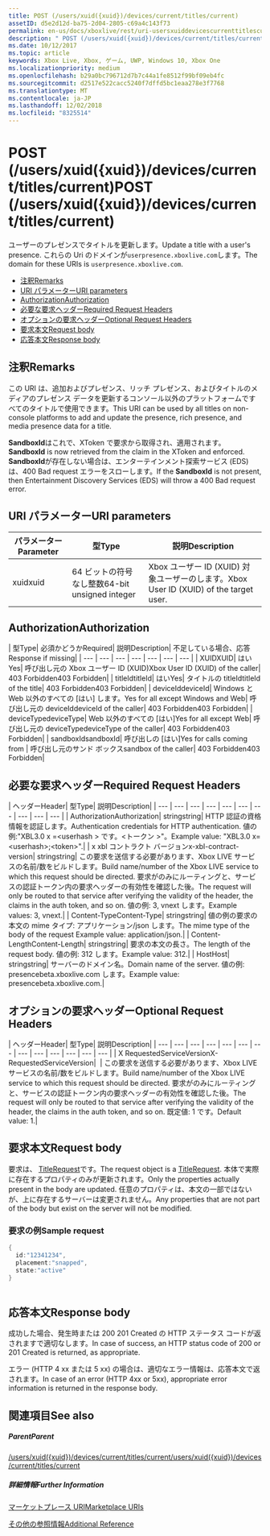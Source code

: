 ```yaml
---
title: POST (/users/xuid({xuid})/devices/current/titles/current)
assetID: d5e2d12d-ba75-2d04-2805-c69a4c143f73
permalink: en-us/docs/xboxlive/rest/uri-usersxuiddevicescurrenttitlescurrentpost.html
description: " POST (/users/xuid({xuid})/devices/current/titles/current)"
ms.date: 10/12/2017
ms.topic: article
keywords: Xbox Live, Xbox, ゲーム, UWP, Windows 10, Xbox One
ms.localizationpriority: medium
ms.openlocfilehash: b29a0bc796712d7b7c44a1fe8512f99bf09eb4fc
ms.sourcegitcommit: d2517e522cacc5240f7dffd5bc1eaa278e3f7768
ms.translationtype: MT
ms.contentlocale: ja-JP
ms.lasthandoff: 12/02/2018
ms.locfileid: "8325514"
---
```

# <a name="post-usersxuidxuiddevicescurrenttitlescurrent"></a><span data-ttu-id="5af1e-104">POST (/users/xuid({xuid})/devices/current/titles/current)</span><span class="sxs-lookup"><span data-stu-id="5af1e-104">POST (/users/xuid({xuid})/devices/current/titles/current)</span></span>
<span data-ttu-id="5af1e-105">ユーザーのプレゼンスでタイトルを更新します。</span><span class="sxs-lookup"><span data-stu-id="5af1e-105">Update a title with a user's presence.</span></span> <span data-ttu-id="5af1e-106">これらの Uri のドメインが`userpresence.xboxlive.com`します。</span><span class="sxs-lookup"><span data-stu-id="5af1e-106">The domain for these URIs is `userpresence.xboxlive.com`.</span></span>
 
  * [<span data-ttu-id="5af1e-107">注釈</span><span class="sxs-lookup"><span data-stu-id="5af1e-107">Remarks</span></span>](#ID4EV)
  * [<span data-ttu-id="5af1e-108">URI パラメーター</span><span class="sxs-lookup"><span data-stu-id="5af1e-108">URI parameters</span></span>](#ID4EEB)
  * [<span data-ttu-id="5af1e-109">Authorization</span><span class="sxs-lookup"><span data-stu-id="5af1e-109">Authorization</span></span>](#ID4EPB)
  * [<span data-ttu-id="5af1e-110">必要な要求ヘッダー</span><span class="sxs-lookup"><span data-stu-id="5af1e-110">Required Request Headers</span></span>](#ID4ENE)
  * [<span data-ttu-id="5af1e-111">オプションの要求ヘッダー</span><span class="sxs-lookup"><span data-stu-id="5af1e-111">Optional Request Headers</span></span>](#ID4ERG)
  * [<span data-ttu-id="5af1e-112">要求本文</span><span class="sxs-lookup"><span data-stu-id="5af1e-112">Request body</span></span>](#ID4ERH)
  * [<span data-ttu-id="5af1e-113">応答本文</span><span class="sxs-lookup"><span data-stu-id="5af1e-113">Response body</span></span>](#ID4EKAAC)
 
<a id="ID4EV"></a>

 
## <a name="remarks"></a><span data-ttu-id="5af1e-114">注釈</span><span class="sxs-lookup"><span data-stu-id="5af1e-114">Remarks</span></span>
 
<span data-ttu-id="5af1e-115">この URI は、追加およびプレゼンス、リッチ プレゼンス、およびタイトルのメディアのプレゼンス データを更新するコンソール以外のプラットフォームですべてのタイトルで使用できます。</span><span class="sxs-lookup"><span data-stu-id="5af1e-115">This URI can be used by all titles on non-console platforms to add and update the presence, rich presence, and media presence data for a title.</span></span>
 
<span data-ttu-id="5af1e-116">**SandboxId**はこれで、XToken で要求から取得され、適用されます。</span><span class="sxs-lookup"><span data-stu-id="5af1e-116">**SandboxId** is now retrieved from the claim in the XToken and enforced.</span></span> <span data-ttu-id="5af1e-117">**SandboxId**が存在しない場合は、エンターテインメント探索サービス (EDS) は、400 Bad request エラーをスローします。</span><span class="sxs-lookup"><span data-stu-id="5af1e-117">If the **SandboxId** is not present, then Entertainment Discovery Services (EDS) will throw a 400 Bad request error.</span></span>
  
<a id="ID4EEB"></a>

 
## <a name="uri-parameters"></a><span data-ttu-id="5af1e-118">URI パラメーター</span><span class="sxs-lookup"><span data-stu-id="5af1e-118">URI parameters</span></span>
 
| <span data-ttu-id="5af1e-119">パラメーター</span><span class="sxs-lookup"><span data-stu-id="5af1e-119">Parameter</span></span>| <span data-ttu-id="5af1e-120">型</span><span class="sxs-lookup"><span data-stu-id="5af1e-120">Type</span></span>| <span data-ttu-id="5af1e-121">説明</span><span class="sxs-lookup"><span data-stu-id="5af1e-121">Description</span></span>| 
| --- | --- | --- | 
| <span data-ttu-id="5af1e-122">xuid</span><span class="sxs-lookup"><span data-stu-id="5af1e-122">xuid</span></span>| <span data-ttu-id="5af1e-123">64 ビットの符号なし整数</span><span class="sxs-lookup"><span data-stu-id="5af1e-123">64-bit unsigned integer</span></span>| <span data-ttu-id="5af1e-124">Xbox ユーザー ID (XUID) 対象ユーザーのします。</span><span class="sxs-lookup"><span data-stu-id="5af1e-124">Xbox User ID (XUID) of the target user.</span></span>| 
  
<a id="ID4EPB"></a>

 
## <a name="authorization"></a><span data-ttu-id="5af1e-125">Authorization</span><span class="sxs-lookup"><span data-stu-id="5af1e-125">Authorization</span></span>
 
| <span data-ttu-id="5af1e-126">型</span><span class="sxs-lookup"><span data-stu-id="5af1e-126">Type</span></span>| <span data-ttu-id="5af1e-127">必須かどうか</span><span class="sxs-lookup"><span data-stu-id="5af1e-127">Required</span></span>| <span data-ttu-id="5af1e-128">説明</span><span class="sxs-lookup"><span data-stu-id="5af1e-128">Description</span></span>| <span data-ttu-id="5af1e-129">不足している場合、応答</span><span class="sxs-lookup"><span data-stu-id="5af1e-129">Response if missing</span></span>| 
| --- | --- | --- | --- | --- | --- | --- | 
| <span data-ttu-id="5af1e-130">XUID</span><span class="sxs-lookup"><span data-stu-id="5af1e-130">XUID</span></span>| <span data-ttu-id="5af1e-131">はい</span><span class="sxs-lookup"><span data-stu-id="5af1e-131">Yes</span></span>| <span data-ttu-id="5af1e-132">呼び出し元の Xbox ユーザー ID (XUID)</span><span class="sxs-lookup"><span data-stu-id="5af1e-132">Xbox User ID (XUID) of the caller</span></span>| <span data-ttu-id="5af1e-133">403 Forbidden</span><span class="sxs-lookup"><span data-stu-id="5af1e-133">403 Forbidden</span></span>| 
| <span data-ttu-id="5af1e-134">titleId</span><span class="sxs-lookup"><span data-stu-id="5af1e-134">titleId</span></span>| <span data-ttu-id="5af1e-135">はい</span><span class="sxs-lookup"><span data-stu-id="5af1e-135">Yes</span></span>| <span data-ttu-id="5af1e-136">タイトルの titleId</span><span class="sxs-lookup"><span data-stu-id="5af1e-136">titleId of the title</span></span>| <span data-ttu-id="5af1e-137">403 Forbidden</span><span class="sxs-lookup"><span data-stu-id="5af1e-137">403 Forbidden</span></span>| 
| <span data-ttu-id="5af1e-138">deviceId</span><span class="sxs-lookup"><span data-stu-id="5af1e-138">deviceId</span></span>| <span data-ttu-id="5af1e-139">Windows と Web 以外のすべての [はい] します。</span><span class="sxs-lookup"><span data-stu-id="5af1e-139">Yes for all except Windows and Web</span></span>| <span data-ttu-id="5af1e-140">呼び出し元の deviceId</span><span class="sxs-lookup"><span data-stu-id="5af1e-140">deviceId of the caller</span></span>| <span data-ttu-id="5af1e-141">403 Forbidden</span><span class="sxs-lookup"><span data-stu-id="5af1e-141">403 Forbidden</span></span>| 
| <span data-ttu-id="5af1e-142">deviceType</span><span class="sxs-lookup"><span data-stu-id="5af1e-142">deviceType</span></span>| <span data-ttu-id="5af1e-143">Web 以外のすべての [はい]</span><span class="sxs-lookup"><span data-stu-id="5af1e-143">Yes for all except Web</span></span>| <span data-ttu-id="5af1e-144">呼び出し元の deviceType</span><span class="sxs-lookup"><span data-stu-id="5af1e-144">deviceType of the caller</span></span>| <span data-ttu-id="5af1e-145">403 Forbidden</span><span class="sxs-lookup"><span data-stu-id="5af1e-145">403 Forbidden</span></span>| 
| <span data-ttu-id="5af1e-146">sandboxId</span><span class="sxs-lookup"><span data-stu-id="5af1e-146">sandboxId</span></span>| <span data-ttu-id="5af1e-147">呼び出しの [はい]</span><span class="sxs-lookup"><span data-stu-id="5af1e-147">Yes for calls coming from</span></span> | <span data-ttu-id="5af1e-148">呼び出し元のサンド ボックス</span><span class="sxs-lookup"><span data-stu-id="5af1e-148">sandbox of the caller</span></span>| <span data-ttu-id="5af1e-149">403 Forbidden</span><span class="sxs-lookup"><span data-stu-id="5af1e-149">403 Forbidden</span></span>| 
  
<a id="ID4ENE"></a>

 
## <a name="required-request-headers"></a><span data-ttu-id="5af1e-150">必要な要求ヘッダー</span><span class="sxs-lookup"><span data-stu-id="5af1e-150">Required Request Headers</span></span>
 
| <span data-ttu-id="5af1e-151">ヘッダー</span><span class="sxs-lookup"><span data-stu-id="5af1e-151">Header</span></span>| <span data-ttu-id="5af1e-152">型</span><span class="sxs-lookup"><span data-stu-id="5af1e-152">Type</span></span>| <span data-ttu-id="5af1e-153">説明</span><span class="sxs-lookup"><span data-stu-id="5af1e-153">Description</span></span>| 
| --- | --- | --- | --- | --- | --- | --- | --- | --- | --- | 
| <span data-ttu-id="5af1e-154">Authorization</span><span class="sxs-lookup"><span data-stu-id="5af1e-154">Authorization</span></span>| <span data-ttu-id="5af1e-155">string</span><span class="sxs-lookup"><span data-stu-id="5af1e-155">string</span></span>| <span data-ttu-id="5af1e-156">HTTP 認証の資格情報を認証します。</span><span class="sxs-lookup"><span data-stu-id="5af1e-156">Authentication credentials for HTTP authentication.</span></span> <span data-ttu-id="5af1e-157">値の例:"XBL3.0 x =&lt;userhash > です。&lt;トークン >"。</span><span class="sxs-lookup"><span data-stu-id="5af1e-157">Example value: "XBL3.0 x=&lt;userhash>;&lt;token>".</span></span>| 
| <span data-ttu-id="5af1e-158">x xbl コントラクト バージョン</span><span class="sxs-lookup"><span data-stu-id="5af1e-158">x-xbl-contract-version</span></span>| <span data-ttu-id="5af1e-159">string</span><span class="sxs-lookup"><span data-stu-id="5af1e-159">string</span></span>| <span data-ttu-id="5af1e-160">この要求を送信する必要があります、Xbox LIVE サービスの名前/数をビルドします。</span><span class="sxs-lookup"><span data-stu-id="5af1e-160">Build name/number of the Xbox LIVE service to which this request should be directed.</span></span> <span data-ttu-id="5af1e-161">要求がのみにルーティングと、サービスの認証トークン内の要求ヘッダーの有効性を確認した後。</span><span class="sxs-lookup"><span data-stu-id="5af1e-161">The request will only be routed to that service after verifying the validity of the header, the claims in the auth token, and so on.</span></span> <span data-ttu-id="5af1e-162">値の例: 3, vnext します。</span><span class="sxs-lookup"><span data-stu-id="5af1e-162">Example values: 3, vnext.</span></span>| 
| <span data-ttu-id="5af1e-163">Content-Type</span><span class="sxs-lookup"><span data-stu-id="5af1e-163">Content-Type</span></span>| <span data-ttu-id="5af1e-164">string</span><span class="sxs-lookup"><span data-stu-id="5af1e-164">string</span></span>| <span data-ttu-id="5af1e-165">値の例の要求の本文の mime タイプ: アプリケーション/json します。</span><span class="sxs-lookup"><span data-stu-id="5af1e-165">The mime type of the body of the request Example value: application/json.</span></span>| 
| <span data-ttu-id="5af1e-166">Content-Length</span><span class="sxs-lookup"><span data-stu-id="5af1e-166">Content-Length</span></span>| <span data-ttu-id="5af1e-167">string</span><span class="sxs-lookup"><span data-stu-id="5af1e-167">string</span></span>| <span data-ttu-id="5af1e-168">要求の本文の長さ。</span><span class="sxs-lookup"><span data-stu-id="5af1e-168">The length of the request body.</span></span> <span data-ttu-id="5af1e-169">値の例: 312 します。</span><span class="sxs-lookup"><span data-stu-id="5af1e-169">Example value: 312.</span></span>| 
| <span data-ttu-id="5af1e-170">Host</span><span class="sxs-lookup"><span data-stu-id="5af1e-170">Host</span></span>| <span data-ttu-id="5af1e-171">string</span><span class="sxs-lookup"><span data-stu-id="5af1e-171">string</span></span>| <span data-ttu-id="5af1e-172">サーバーのドメイン名。</span><span class="sxs-lookup"><span data-stu-id="5af1e-172">Domain name of the server.</span></span> <span data-ttu-id="5af1e-173">値の例: presencebeta.xboxlive.com します。</span><span class="sxs-lookup"><span data-stu-id="5af1e-173">Example value: presencebeta.xboxlive.com.</span></span>| 
  
<a id="ID4ERG"></a>

 
## <a name="optional-request-headers"></a><span data-ttu-id="5af1e-174">オプションの要求ヘッダー</span><span class="sxs-lookup"><span data-stu-id="5af1e-174">Optional Request Headers</span></span>
 
| <span data-ttu-id="5af1e-175">ヘッダー</span><span class="sxs-lookup"><span data-stu-id="5af1e-175">Header</span></span>| <span data-ttu-id="5af1e-176">型</span><span class="sxs-lookup"><span data-stu-id="5af1e-176">Type</span></span>| <span data-ttu-id="5af1e-177">説明</span><span class="sxs-lookup"><span data-stu-id="5af1e-177">Description</span></span>| 
| --- | --- | --- | --- | --- | --- | --- | --- | --- | --- | --- | --- | --- | 
| <span data-ttu-id="5af1e-178">X RequestedServiceVersion</span><span class="sxs-lookup"><span data-stu-id="5af1e-178">X-RequestedServiceVersion</span></span>|  | <span data-ttu-id="5af1e-179">この要求を送信する必要があります、Xbox LIVE サービスの名前/数をビルドします。</span><span class="sxs-lookup"><span data-stu-id="5af1e-179">Build name/number of the Xbox LIVE service to which this request should be directed.</span></span> <span data-ttu-id="5af1e-180">要求がのみにルーティングと、サービスの認証トークン内の要求ヘッダーの有効性を確認した後。</span><span class="sxs-lookup"><span data-stu-id="5af1e-180">The request will only be routed to that service after verifying the validity of the header, the claims in the auth token, and so on.</span></span> <span data-ttu-id="5af1e-181">既定値: 1 です。</span><span class="sxs-lookup"><span data-stu-id="5af1e-181">Default value: 1.</span></span>| 
  
<a id="ID4ERH"></a>

 
## <a name="request-body"></a><span data-ttu-id="5af1e-182">要求本文</span><span class="sxs-lookup"><span data-stu-id="5af1e-182">Request body</span></span>
 
<span data-ttu-id="5af1e-183">要求は、 [TitleRequest](../../json/json-titlerequest.md)です。</span><span class="sxs-lookup"><span data-stu-id="5af1e-183">The request object is a [TitleRequest](../../json/json-titlerequest.md).</span></span> <span data-ttu-id="5af1e-184">本体で実際に存在するプロパティのみが更新されます。</span><span class="sxs-lookup"><span data-stu-id="5af1e-184">Only the properties actually present in the body are updated.</span></span> <span data-ttu-id="5af1e-185">任意のプロパティは、本文の一部ではないが、上に存在するサーバーは変更されません。</span><span class="sxs-lookup"><span data-stu-id="5af1e-185">Any properties that are not part of the body but exist on the server will not be modified.</span></span>
 
<a id="ID4EAAAC"></a>

 
### <a name="sample-request"></a><span data-ttu-id="5af1e-186">要求の例</span><span class="sxs-lookup"><span data-stu-id="5af1e-186">Sample request</span></span>
 

```cpp
{
  id:"12341234",
  placement:"snapped",
  state:"active"
}
      
```

   
<a id="ID4EKAAC"></a>

 
## <a name="response-body"></a><span data-ttu-id="5af1e-187">応答本文</span><span class="sxs-lookup"><span data-stu-id="5af1e-187">Response body</span></span>
 
<span data-ttu-id="5af1e-188">成功した場合、発生時または 200 201 Created の HTTP ステータス コードが返されますで適切なします。</span><span class="sxs-lookup"><span data-stu-id="5af1e-188">In case of success, an HTTP status code of 200 or 201 Created is returned, as appropriate.</span></span>
 
<span data-ttu-id="5af1e-189">エラー (HTTP 4 xx または 5 xx) の場合は、適切なエラー情報は、応答本文で返されます。</span><span class="sxs-lookup"><span data-stu-id="5af1e-189">In case of an error (HTTP 4xx or 5xx), appropriate error information is returned in the response body.</span></span>
  
<a id="ID4EVAAC"></a>

 
## <a name="see-also"></a><span data-ttu-id="5af1e-190">関連項目</span><span class="sxs-lookup"><span data-stu-id="5af1e-190">See also</span></span>
 
<a id="ID4EXAAC"></a>

 
##### <a name="parent"></a><span data-ttu-id="5af1e-191">Parent</span><span class="sxs-lookup"><span data-stu-id="5af1e-191">Parent</span></span> 

[<span data-ttu-id="5af1e-192">/users/xuid({xuid})/devices/current/titles/current</span><span class="sxs-lookup"><span data-stu-id="5af1e-192">/users/xuid({xuid})/devices/current/titles/current</span></span>](uri-usersxuiddevicescurrenttitlescurrent.md)

  
<a id="ID4EBBAC"></a>

 
##### <a name="further-information"></a><span data-ttu-id="5af1e-193">詳細情報</span><span class="sxs-lookup"><span data-stu-id="5af1e-193">Further Information</span></span> 

[<span data-ttu-id="5af1e-194">マーケットプレース URI</span><span class="sxs-lookup"><span data-stu-id="5af1e-194">Marketplace URIs</span></span>](../marketplace/atoc-reference-marketplace.md)

 [<span data-ttu-id="5af1e-195">その他の参照情報</span><span class="sxs-lookup"><span data-stu-id="5af1e-195">Additional Reference</span></span>](../../additional/atoc-xboxlivews-reference-additional.md)

   